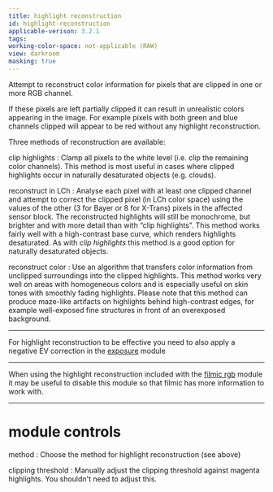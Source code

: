```yaml
---
title: highlight reconstruction
id: highlight-reconstruction
applicable-verison: 3.2.1
tags: 
working-color-space: not-applicable (RAW)
view: darkroom
masking: true
---
```


Attempt to reconstruct color information for pixels that are clipped in one or more RGB channel. 

If these pixels are left partially clipped it can result in unrealistic colors appearing in the image. For example pixels with both green and blue channels clipped will appear to be red without any highlight reconstruction.

Three methods of reconstruction are available:

clip highlights
: Clamp all pixels to the white level (i.e. clip the remaining color channels). This method is most useful in cases where clipped highlights occur in naturally desaturated objects (e.g. clouds).

reconstruct in LCh
: Analyse each pixel with at least one clipped channel and attempt to correct the clipped pixel (in LCh color space) using the values of the other (3 for Bayer or 8 for X-Trans) pixels in the affected sensor block. The reconstructed highlights will still be monochrome, but brighter and with more detail than with “clip highlights”. This method works fairly well with a high-contrast base curve, which renders highlights desaturated. As with _clip highlights_ this method is a good option for naturally desaturated objects.

reconstruct color
: Use an algorithm that transfers color information from unclipped surroundings into the clipped highlights. This method works very well on areas with homogeneous colors and is especially useful on skin tones with smoothly fading highlights. Please note that this method can produce maze-like artifacts on highlights behind high-contrast edges, for example well-exposed fine structures in front of an overexposed background.

---

For highlight reconstruction to be effective you need to also apply a negative EV correction in the [exposure](./exposure.md) module

---

When using the highlight reconstruction included with the [filmic rgb](./filmic-rgb.md) module it may be useful to disable this module so that filmic has more information to work with.

---

# module controls

method
: Choose the method for highlight reconstruction (see above)

clipping threshold
: Manually adjust the clipping threshold against magenta highlights. You shouldn't need to adjust this.

